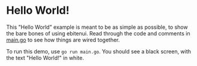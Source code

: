 # Hello World!

This "Hello World" example is meant to be as simple as possible, to show the bare bones of using ebitenui.
Read through the code and comments in [main.go](main.go) to see how things are wired together.

To run this demo, use `go run main.go`. You should see a black screen, with the text "Hello World!" in white.
